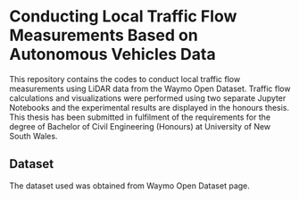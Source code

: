 # Conducting Local Traffic Flow Measurements Based on Autonomous Vehicles Data

This repository contains the codes to conduct local traffic flow measurements using LiDAR data from the Waymo Open Dataset. Traffic flow calculations and visualizations were performed using two separate Jupyter Notebooks and the experimental results are displayed in the honours thesis. This thesis has been submitted in fulfilment of the requirements for the degree of Bachelor of Civil Engineering (Honours) at University of New South Wales. 

## Dataset
The dataset used was obtained from Waymo Open Dataset page. 
